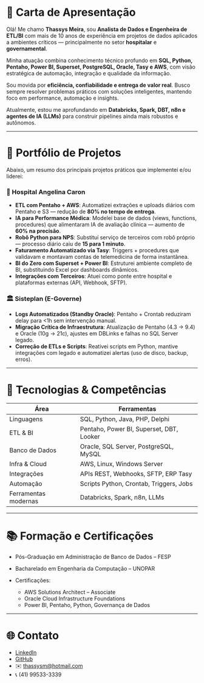 # 👋 Carta de Apresentação

Olá! Me chamo **Thassys Meira**, sou **Analista de Dados e Engenheira de ETL/BI** com mais de 10 anos de experiência em projetos de dados aplicados a ambientes críticos — principalmente no setor **hospitalar** e **governamental**.

Minha atuação combina conhecimento técnico profundo em **SQL, Python, Pentaho, Power BI, Superset, PostgreSQL, Oracle, Tasy e AWS**, com visão estratégica de automação, integração e qualidade da informação.

Sou movida por **eficiência, confiabilidade e entrega de valor real**. Busco sempre resolver problemas práticos com soluções inteligentes, mantendo foco em performance, automação e insights.

Atualmente, estou me aprofundando em **Databricks, Spark, DBT, n8n e agentes de IA (LLMs)** para construir pipelines ainda mais robustos e autônomos.

---

# 💼 Portfólio de Projetos

Abaixo, um resumo dos principais projetos práticos que implementei e/ou liderei:

### 🏥 Hospital Angelina Caron

* **ETL com Pentaho + AWS**: Automatizei extrações e uploads diários com Pentaho e S3 — redução de **80% no tempo de entrega**.
* **IA para Performance Médica**: Modelei base de dados (views, functions, procedures) que alimentaram IA de avaliação clínica — aumento de **60% na precisão**.
* **Robô Python para NPS**: Substituí serviço de terceiros com robô próprio — processo diário caiu de **15 para 1 minuto**.
* **Faturamento Automatizado via Tasy**: Triggers + procedures que validavam e montavam contas de telemedicina de forma instantânea.
* **BI do Zero com Superset + Power BI**: Estruturei ambiente completo de BI, substituindo Excel por dashboards dinâmicos.
* **Integrações com Terceiros**: Atuei como ponte entre hospital e plataformas externas (API, Webhook, SFTP).

### 🏛️ Sisteplan (E-Governe)

* **Logs Automatizados (Standby Oracle)**: Pentaho + Crontab reduziram delay para <1h sem intervenção manual.
* **Migração Crítica de Infraestrutura**: Atualização de Pentaho (4.3 → 9.4) e Oracle (10g → 21c), ajustes em DBLinks e falhas no SQL Server legado.
* **Correção de ETLs e Scripts**: Reativei scripts em Python, mantive integrações com legado e automatizei alertas (uso de disco, backup, erros).

---

# 🧠 Tecnologias & Competências

| Área                 | Ferramentas                              |
| -------------------- | ---------------------------------------- |
| Linguagens           | SQL, Python, Java, PHP, Delphi           |
| ETL & BI             | Pentaho, Power BI, Superset, DBT, Looker |
| Banco de Dados       | Oracle, SQL Server, PostgreSQL, MySQL    |
| Infra & Cloud        | AWS, Linux, Windows Server               |
| Integrações          | APIs REST, Webhooks, SFTP, ERP Tasy      |
| Automação            | Scripts Python, Crontab, Triggers, Jobs  |
| Ferramentas modernas | Databricks, Spark, n8n, LLMs             |

---

# 📚 Formação e Certificações

* Pós-Graduação em Administração de Banco de Dados – FESP
* Bacharelado em Engenharia da Computação – UNOPAR
* Certificações:

  * AWS Solutions Architect – Associate
  * Oracle Cloud Infrastructure Foundations
  * Power BI, Pentaho, Python, Governança de Dados

---

# 🌐 Contato

* [LinkedIn](https://www.linkedin.com/in/thassys-meira)
* [GitHub](https://github.com/thassysm)
* ✉️ [thassysm@hotmail.com](mailto:thassysm@hotmail.com)
* 📞 (41) 99533-3339
